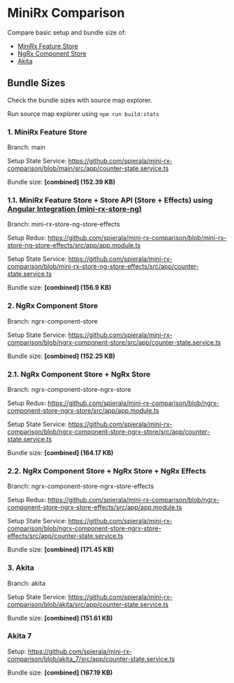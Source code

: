 # MiniRx Comparison

Compare basic setup and bundle size of:
- [MiniRx Feature Store](https://mini-rx.io/docs/fs-quick-start)
- [NgRx Component Store](https://ngrx.io/guide/component-store)
- [Akita](https://datorama.github.io/akita/)

## Bundle Sizes

Check the bundle sizes with source map explorer.

Run source map explorer using `npm run build:stats`

### 1. MiniRx Feature Store
Branch: main

Setup State Service: https://github.com/spierala/mini-rx-comparison/blob/main/src/app/counter-state.service.ts

Bundle size: **[combined] (152.39 KB)**

### 1.1. MiniRx Feature Store + Store API (Store + Effects) using [Angular Integration (mini-rx-store-ng)](https://mini-rx.io/docs/angular#register-effects) 
Branch: mini-rx-store-ng-store-effects

Setup Redux: https://github.com/spierala/mini-rx-comparison/blob/mini-rx-store-ng-store-effects/src/app/app.module.ts

Setup State Service: https://github.com/spierala/mini-rx-comparison/blob/mini-rx-store-ng-store-effects/src/app/counter-state.service.ts

Bundle size: **[combined] (156.9 KB)**

### 2. NgRx Component Store
Branch: ngrx-component-store

Setup State Service: https://github.com/spierala/mini-rx-comparison/blob/ngrx-component-store/src/app/counter-state.service.ts

Bundle size: **[combined] (152.25 KB)**

### 2.1. NgRx Component Store + NgRx Store
Branch: ngrx-component-store-ngrx-store

Setup Redux: https://github.com/spierala/mini-rx-comparison/blob/ngrx-component-store-ngrx-store/src/app/app.module.ts

Setup State Service: https://github.com/spierala/mini-rx-comparison/blob/ngrx-component-store-ngrx-store/src/app/counter-state.service.ts

Bundle size: **[combined] (164.17 KB)**

### 2.2. NgRx Component Store + NgRx Store + NgRx Effects
Branch: ngrx-component-store-ngrx-store-effects

Setup Redux: https://github.com/spierala/mini-rx-comparison/blob/ngrx-component-store-ngrx-store-effects/src/app/app.module.ts

Setup State Service: https://github.com/spierala/mini-rx-comparison/blob/ngrx-component-store-ngrx-store-effects/src/app/counter-state.service.ts

Bundle size: **[combined] (171.45 KB)**

### 3. Akita
Branch: akita

Setup State Service: https://github.com/spierala/mini-rx-comparison/blob/akita/src/app/counter-state.service.ts

Bundle size: **[combined] (151.61 KB)**

### Akita 7

Setup: https://github.com/spierala/mini-rx-comparison/blob/akita_7/src/app/counter-state.service.ts

Bundle size: **[combined] (167.19 KB)**
